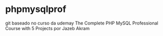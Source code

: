 # phpmysqlprof
git baseado no curso da udemay The Complete PHP MySQL Professional Course with 5 Projects por Jazeb Akram
